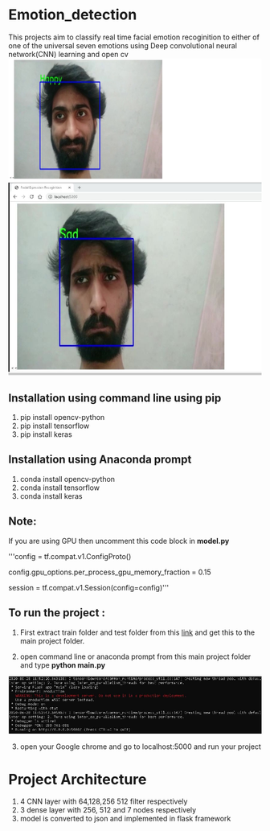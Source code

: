 # Emotion_detection

This projects aim to classify real time facial emotion recoginition to either of one of the universal seven emotions using Deep 
convolutional neural network(CNN) learning and open cv 
![happy](output_happy.jpg)
![sad](output_sad.JPG)
## Installation using command line using pip
1. pip install opencv-python
2. pip install tensorflow
3. pip install keras

## Installation using Anaconda prompt
1. conda install opencv-python
2. conda install tensorflow
3. conda install keras

## Note:
If you are using GPU then uncomment this code block in **model.py**

'''config = tf.compat.v1.ConfigProto()

config.gpu_options.per_process_gpu_memory_fraction = 0.15

session = tf.compat.v1.Session(config=config)'''


## To run the project :
1. First extract train folder and test folder from this [link](https://drive.google.com/file/d/1eS8KOdo97OHTT3BLZG-wl7UT-J2uBp2w/view?usp=sharing) and get this to the main project folder.

2. open command line or anaconda prompt from this main project folder and type **python main.py**

 ![flask](flasklocalserver.JPG)
 
3. open your Google chrome and go to localhost:5000 and run your project


# Project Architecture
1. 4 CNN layer with 64,128,256 512 filter respectively 
2. 3 dense layer with 256, 512 and 7 nodes respectively
3. model is converted to json and implemented in flask framework 


 






